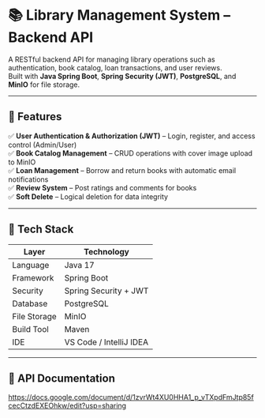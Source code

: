 # 📚 Library Management System – Backend API  
A RESTful backend API for managing library operations such as authentication, book catalog, loan transactions, and user reviews.  
Built with **Java Spring Boot**, **Spring Security (JWT)**, **PostgreSQL**, and **MinIO** for file storage.

---

## 🚀 Features
✅ **User Authentication & Authorization (JWT)** – Login, register, and access control (Admin/User)  
✅ **Book Catalog Management** – CRUD operations with cover image upload to MinIO  
✅ **Loan Management** – Borrow and return books with automatic email notifications  
✅ **Review System** – Post ratings and comments for books  
✅ **Soft Delete** – Logical deletion for data integrity  

---

## 🧠 Tech Stack
| Layer | Technology |
|--------|-------------|
| Language | Java 17 |
| Framework | Spring Boot |
| Security | Spring Security + JWT |
| Database | PostgreSQL |
| File Storage | MinIO |
| Build Tool | Maven |
| IDE | VS Code / IntelliJ IDEA |

---

## 🧩 API Documentation

https://docs.google.com/document/d/1zvrWt4XU0HHA1_p_vTXpdFmJtp85fcecCtzdEXEOhkw/edit?usp=sharing
